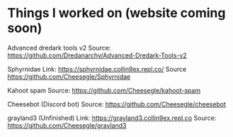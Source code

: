 # Things I worked on (website coming soon)

Advanced dredark tools v2
Source: https://github.com/Dredanarchy/Advanced-Dredark-Tools-v2

Sphyrnidae
Link: https://sphyrnidae.collin9ex.repl.co/
Source https://github.com/Cheesegle/Sphyrnidae

Kahoot spam
Source: https://github.com/Cheesegle/kahoot-spam

Cheesebot (Discord bot)
Source: https://github.com/Cheesegle/cheesebot

grayland3 (Unfinished)
Link: https://grayland3.collin9ex.repl.co
Source: https://github.com/Cheesegle/grayland3
